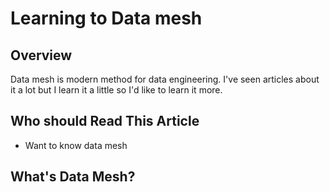# Learning to Data mesh
## Overview
Data mesh is modern method for data engineering. I've seen articles about it a lot but I learn it a little so I'd like to learn it more.

## Who should Read This Article
- Want to know data mesh

## What's Data Mesh?
